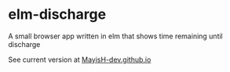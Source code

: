 # elm-discharge
A small browser app written in elm that shows time remaining until discharge

See current version at [MayisH-dev.github.io](https://mayish-dev.github.io/)
